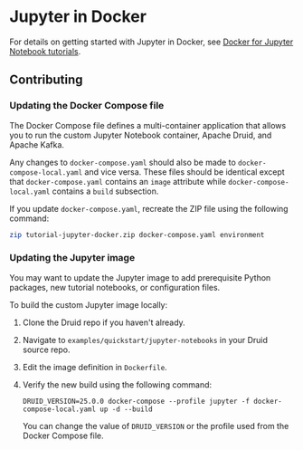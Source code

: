 <!--
  ~ Licensed to the Apache Software Foundation (ASF) under one
  ~ or more contributor license agreements.  See the NOTICE file
  ~ distributed with this work for additional information
  ~ regarding copyright ownership.  The ASF licenses this file
  ~ to you under the Apache License, Version 2.0 (the
  ~ "License"); you may not use this file except in compliance
  ~ with the License.  You may obtain a copy of the License at
  ~
  ~   http://www.apache.org/licenses/LICENSE-2.0
  ~
  ~ Unless required by applicable law or agreed to in writing,
  ~ software distributed under the License is distributed on an
  ~ "AS IS" BASIS, WITHOUT WARRANTIES OR CONDITIONS OF ANY
  ~ KIND, either express or implied.  See the License for the
  ~ specific language governing permissions and limitations
  ~ under the License.
  -->

# Jupyter in Docker

For details on getting started with Jupyter in Docker,
see [Docker for Jupyter Notebook tutorials](../../../../docs/tutorials/tutorial-jupyter-docker.md).

## Contributing

### Updating the Docker Compose file

The Docker Compose file defines a multi-container application that allows you to run
the custom Jupyter Notebook container, Apache Druid, and Apache Kafka.

Any changes to `docker-compose.yaml` should also be made to `docker-compose-local.yaml`
and vice versa. These files should be identical except that `docker-compose.yaml`
contains an `image` attribute while `docker-compose-local.yaml` contains a `build` subsection.

If you update `docker-compose.yaml`, recreate the ZIP file using the following command:

```bash
zip tutorial-jupyter-docker.zip docker-compose.yaml environment
```

### Updating the Jupyter image

You may want to update the Jupyter image to add prerequisite Python packages,
new tutorial notebooks, or configuration files.

To build the custom Jupyter image locally:

1. Clone the Druid repo if you haven't already.
2. Navigate to `examples/quickstart/jupyter-notebooks` in your Druid source repo.
3. Edit the image definition in `Dockerfile`.
3. Verify the new build using the following command:

   ```shell
   DRUID_VERSION=25.0.0 docker-compose --profile jupyter -f docker-compose-local.yaml up -d --build
   ```

   You can change the value of `DRUID_VERSION` or the profile used from the Docker Compose file.

